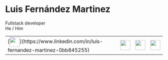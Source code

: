 # Luis Fernández Martinez
Fullstack developer <br>
He / Him <br>
<table style="none">
  <tr>
    <td>[<img align="center" src="https://i.imgur.com/49McsIE.png" width=32px/>](https://www.linkedin.com/in/luis-fernandez-martinez-0bb845255)
</a></td>
    <td><a href="https://stackoverflow.com/users/16035464/lufermy"><img align="center" src="https://i.imgur.com/GmVyYAz.png" width=32px /></a></td>
    <td><a href="https://forum.mikrotik.com/memberlist.php?mode=viewprofile&u=185608"><img align="center" src="https://i.imgur.com/ziEPJ5C.jpg" width=32px /></a></td>
    <td><a href="www.google.com"><img align="center" src="https://i.imgur.com/daUTAiq.png" width=32px /></a></td>
  </tr>
</table>   
